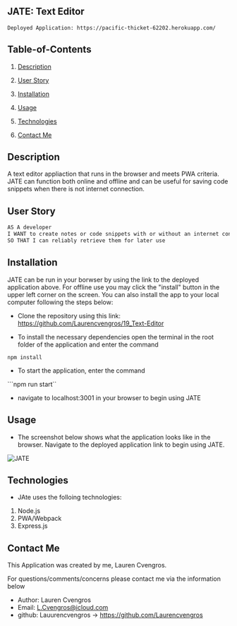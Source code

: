 ## JATE: Text Editor

```
Deployed Application: https://pacific-thicket-62202.herokuapp.com/
```

## Table-of-Contents

1. [Description](#description)

2. [User Story](#user-story)

3. [Installation](#installation)

4. [Usage](#usage)

5. [Technologies](#technologies)

6. [Contact Me](#contact-me)


## Description

A text editor appliaction that runs in the browser and meets PWA criteria. JATE can function both online and offline and can be useful for saving code snippets when there is not internet connection.  


## User Story 

```md
AS A developer
I WANT to create notes or code snippets with or without an internet connection
SO THAT I can reliably retrieve them for later use
```

## Installation

JATE can be run in your borwser by using the link to the deployed application above. For offline use you may click the "install" button in the upper left corner on the screen. You can also install the app to your local computer following the steps below:

* Clone the repository using this link: https://github.com/Laurencvengros/19_Text-Editor


 * To install the necessary dependencies open the terminal in the root folder of the application and enter the command 

 ```npm install```

* To start the application, enter the command 

```npm run start``

* navigate to localhost:3001 in your browser to begin using JATE


## Usage

* The screenshot below shows what the application looks like in the browser. Navigate to the deployed application link to begin using JATE.

 ![JATE](./assets/images/jate.jpg)



## Technologies

* JAte uses the folloing technologies:

1. Node.js
2. PWA/Webpack
3. Express.js

## Contact Me

This Application was created by me, Lauren Cvengros.

For questions/comments/concerns please contact me via the information below

* Author: Lauren Cvengros
* Email: L.Cvengros@icloud.com
* github: Lauurencvengros -> https://github.com/Laurencvengros